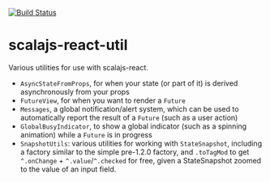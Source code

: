 [![Build Status](https://travis-ci.org/nafg/scalajs-react-util.svg?branch=master)](https://travis-ci.org/nafg/scalajs-react-util)

# scalajs-react-util

Various utilities for use with scalajs-react.

* `AsyncStateFromProps`, for when your state (or part of it) is derived asynchronously from your props
* `FutureView`, for when you want to render a `Future`
* `Messages`, a global notification/alert system, which can be used to automatically report the result of a `Future` (such as a user action)
* `GlobalBusyIndicator`, to show a global indicator (such as a spinning animation) while a `Future` is in progress
* `SnapshotUtils`: various utilities for working with `StateSnapshot`, including a factory similar to the simple pre-1.2.0 factory, and `.toTagMod` to get `^.onChange` + `^.value`/`^.checked` for free, given a StateSnapshot zoomed to the value of an input field.
